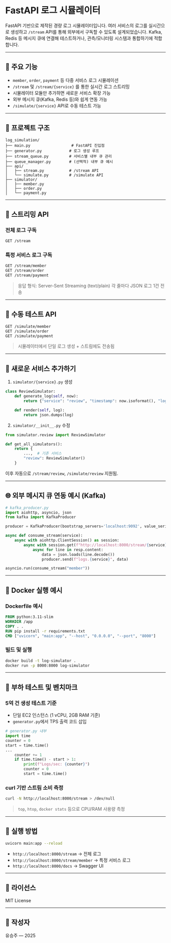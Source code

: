 # FastAPI 로그 시뮬레이터

FastAPI 기반으로 제작된 경량 로그 시뮬레이터입니다. 여러 서비스의 로그를 실시간으로 생성하고 `/stream` API를 통해 외부에서 구독할 수 있도록 설계되었습니다. Kafka, Redis 등 메시지 큐에 연결해 테스트하거나, 관측/모니터링 시스템과 통합하기에 적합합니다.

---

## 🚀 주요 기능

- `member`, `order`, `payment` 등 다중 서비스 로그 시뮬레이션
- `/stream` 및 `/stream/{service}` 를 통한 실시간 로그 스트리밍
- 시뮬레이터 모듈만 추가하면 새로운 서비스 확장 가능
- 외부 메시지 큐(Kafka, Redis 등)와 쉽게 연동 가능
- `/simulate/{service}` API로 수동 테스트 가능

---

## 📁 프로젝트 구조

```
log_simulation/
├── main.py                  # FastAPI 진입점
├── generator.py            # 로그 생성 루프
├── stream_queue.py         # 서비스별 내부 큐 관리
├── queue_manager.py        # (선택적) 내부 큐 예시
├── api/
│   ├── stream.py           # /stream API
│   └── simulate.py         # /simulate API
├── simulator/
│   ├── member.py
│   ├── order.py
│   └── payment.py
```

---

## 🔌 스트리밍 API

### 전체 로그 구독

```bash
GET /stream
```

### 특정 서비스 로그 구독

```bash
GET /stream/member
GET /stream/order
GET /stream/payment
```

> 응답 형식: Server-Sent Streaming (text/plain) 각 줄마다 JSON 로그 1건 전송

---

## 🧪 수동 테스트 API

```bash
GET /simulate/member
GET /simulate/order
GET /simulate/payment
```

> 시뮬레이터에서 단일 로그 생성 + 스트림에도 전송됨

---

## 🧱 새로운 서비스 추가하기

1. `simulator/{service}.py` 생성

```python
class ReviewSimulator:
    def generate_log(self, now):
        return {"service": "review", "timestamp": now.isoformat(), "log": {...}}

    def render(self, log):
        return json.dumps(log)
```

2. `simulator/__init__.py` 수정

```python
from simulator.review import ReviewSimulator

def get_all_simulators():
    return {
        ...,  # 기존 서비스
        "review": ReviewSimulator()
    }
```

이후 자동으로 `/stream/review`, `/simulate/review` 지원됨.

---

## 🌐 외부 메시지 큐 연동 예시 (Kafka)

```python
# kafka_producer.py
import aiohttp, asyncio, json
from kafka import KafkaProducer

producer = KafkaProducer(bootstrap_servers='localhost:9092', value_serializer=lambda v: json.dumps(v).encode())

async def consume_stream(service):
    async with aiohttp.ClientSession() as session:
        async with session.get(f"http://localhost:8000/stream/{service}") as resp:
            async for line in resp.content:
                data = json.loads(line.decode())
                producer.send(f"logs.{service}", data)

asyncio.run(consume_stream("member"))
```

---

## 🐳 Docker 실행 예시

### Dockerfile 예시

```dockerfile
FROM python:3.11-slim
WORKDIR /app
COPY . .
RUN pip install -r requirements.txt
CMD ["uvicorn", "main:app", "--host", "0.0.0.0", "--port", "8000"]
```

### 빌드 및 실행

```bash
docker build -t log-simulator .
docker run -p 8000:8000 log-simulator
```

---

## 🧪 부하 테스트 및 벤치마크

### 5억 건 생성 테스트 기준

- 단일 EC2 인스턴스 (1 vCPU, 2GB RAM 기준)
- `generator.py`에서 TPS 출력 코드 삽입

```python
# generator.py 내부
import time
counter = 0
start = time.time()
...
    counter += 1
    if time.time() - start > 1:
        print(f"Logs/sec: {counter}")
        counter = 0
        start = time.time()
```

### curl 기반 스트림 소비 측정

```bash
curl -N http://localhost:8000/stream > /dev/null
```

> `top`, `htop`, `docker stats` 등으로 CPU/RAM 사용량 측정

---

## 🧭 실행 방법

```bash
uvicorn main:app --reload
```

- `http://localhost:8000/stream` → 전체 로그
- `http://localhost:8000/stream/member` → 특정 서비스 로그
- `http://localhost:8000/docs` → Swagger UI

---

## 📜 라이선스

MIT License

---

## 🙌 작성자

유승주 — 2025

